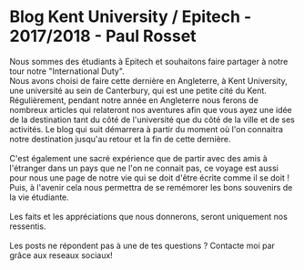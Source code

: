 # Blog Kent University / Epitech - 2017/2018 - Paul Rosset

Nous sommes des étudiants à Epitech et souhaitons faire partager à
notre tour notre "International Duty".
<br />
Nous avons choisi de faire cette dernière en Angleterre, à Kent
University, une université au sein de Canterbury, qui est une petite
cité du Kent.
<br />
Régulièrement, pendant notre année en Angleterre nous ferons de
nombreux articles qui relateront nos aventures afin que vous ayez
une idée de la destination tant du côté de l'université que du côté
de la ville et de ses activités. Le blog qui suit démarrera à partir
du moment où l'on connaitra notre destination jusqu'au retour et la
fin de cette dernière.
<br />
<br />
C'est également une sacré expérience que de partir avec des amis à
l'étranger dans un pays que ne l'on ne connait pas, ce voyage est
aussi pour nous une page de notre vie qui se doit d'être écrite
comme il se doit ! Puis, à l'avenir cela nous permettra de se
remémorer les bons souvenirs de la vie étudiante.
<br />
<br />
Les faits et les appréciations que nous donnerons, seront uniquement
nos ressentis.
<br />
<br />
Les posts ne répondent pas à une de tes questions ? Contacte moi par
grâce aux reseaux sociaux!
